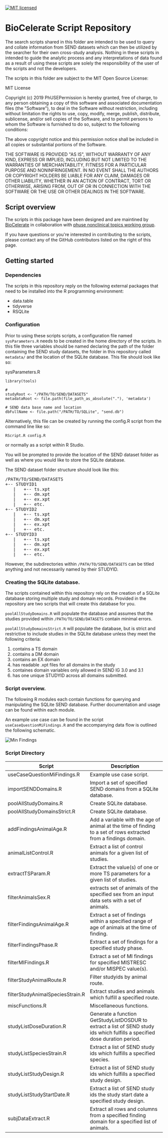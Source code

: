 [![MIT licensed](https://img.shields.io/badge/license-MIT-blue.svg)](https://github.com/phuse-org/phuse-scripts/blob/master/LICENSE.md) 

# BioCelerate Script Repository

The search scripts shared in this folder are intended to be used to query and collate information from 
SEND datasets which can then be utilized by the searcher for their own cross-study analysis.  Nothing 
in these scripts in intended to guide the analytic process and any interpretations of data found as a 
result of using these scripts are solely the responsibility of the user of the scripts and not the developers.

The scripts in this folder are subject to the MIT Open Source License:

MIT License

Copyright (c) 2019 PhUSEPermission is hereby granted, free of charge, to any person obtaining a copy
of this software and associated documentation files (the "Software"), to deal
in the Software without restriction, including without limitation the rights
to use, copy, modify, merge, publish, distribute, sublicense, and/or sell
copies of the Software, and to permit persons to whom the Software is
furnished to do so, subject to the following conditions:

The above copyright notice and this permission notice shall be included in
all copies or substantial portions of the Software.

THE SOFTWARE IS PROVIDED "AS IS", WITHOUT WARRANTY OF ANY KIND, EXPRESS OR
IMPLIED, INCLUDING BUT NOT LIMITED TO THE WARRANTIES OF MERCHANTABILITY,
FITNESS FOR A PARTICULAR PURPOSE AND NONINFRINGEMENT. IN NO EVENT SHALL THE
AUTHORS OR COPYRIGHT HOLDERS BE LIABLE FOR ANY CLAIM, DAMAGES OR OTHER
LIABILITY, WHETHER IN AN ACTION OF CONTRACT, TORT OR OTHERWISE, ARISING FROM,
OUT OF OR IN CONNECTION WITH THE SOFTWARE OR THE USE OR OTHER DEALINGS IN
THE SOFTWARE.


## Script overview

The scripts in this package have been designed and are maintined by [BioCelerate](https://transceleratebiopharmainc.com/biocelerate/) in collaboration with [phuse nonclinical topics working group](https://www.phusewiki.org/wiki/index.php?title=Nonclinical_Topics_Working_Group).

If you have questions or you're interested in contributing to the scripts, please contact any of the GitHub contributors listed on the right of this page.   


## Getting started

### Dependencies 

The scripts in this repository reply on the following external packages that need to be installed into the R programming environment:

* data.table
* tidyverse
* RSQLite 

### Configuration

Prior to using these scripts scripts, a configuration file named `sysParameters.R` needs to be created in the home directory of the scripts. In 
this file three variables should be named declaring the path of the folder containing the SEND study datasets, the folder in this repository called `metadata/` 
and the location of the SQLite database. This file should look like so:

sysParameters.R
```
library(tools)

# 
studyRoot <- "/PATH/TO/SEND/DATASETS"
metadataRoot <- file.path(file_path_as_absolute("."), 'metadata')

# SEND data base name and location
dbFullName <- file.path("/PATH/TO/SQLite", "send.db")

```

Alternatively, this file can be created by running the config.R script from the command line like so:

```
RScript.R config.R
```

or normally as a script within R Studio.

You will be prompted to provide the location of the SEND dataset folder as well as where you would like to store the SQLite database.

The SEND dataset folder structure should look like this:
<pre>
/PATH/TO/SEND/DATASETS  
+-- STUDYID1  
   |   +-- ts.xpt  
   |   +-- dm.xpt  
   |   +-- ex.xpt  
   |   +-- etc.  
+-- STUDYID2   
   |   +-- ts.xpt  
   |   +-- dm.xpt  
   |   +-- ex.xpt  
   |   +-- etc.  
+-- STUDYID3  
   |   +-- ts.xpt  
   |   +-- dm.xpt  
   |   +-- ex.xpt  
   |   +-- etc.  
</pre>
However, the subdirectories within `/PATH/TO/SEND/DATASETS`  can be titled anything and not necessarily named by their STUDYID.

### Creating the SQLite database.

The scripts contained within this repository rely on the creation of a SQLite database storing multiple study and domain records. 
Provided in the repository are two scripts that will create this database for you. 

`poolAllStudyDomains.R` will populate the database and assumes that the studies provided within  `/PATH/TO/SEND/DATASETS` contain minimal 
errors.  

`poolAllStudyDomainsStrict.R` will populate the database, but is strict and restrictive to include studies in the SQLIte database unless they meet
 the following criteria: 

1) contains a TS domain
2) contains a DM domain
3) contains an EX domain
4) has readable .xpt files for all domains in the study
5) containes domain variables only allowed in SEND IG 3.0 and 3.1
6) has one unique STUDYID across all domains submitted.


### Script overview.

The following R modules each contain functions for querying and manipulating the SQLite SEND database. Further documentation and usage can be found within each module. 

An example use case can be found in the script `useCaseQuestionMiFindings.R` and the accompanying data flow is outlined the following schematic. 


![Min Findings](useCaseQuestionMiFindings_flow.png "MI Findings")



### Script Directory 

| Script  | Description |
|---|---|
| useCaseQuestionMiFindings.R  |  Example use case script. |
| importSENDDomains.R  | Import a set of specified SEND domains from a SQLite database.  |
| poolAllStudyDomains.R  |  Create SQLite database. |
| poolAllStudyDomainsStrict.R  |  Create SQLite database.  |
| addFindingsAnimalAge.R  |  Add a variable with the age of animal at the time of finding to a set of rows extracted from a findings domain.  |
| animalListControl.R  | Extract a list of control animals for a given list of studies.  |
| extractTSParam.R  | Extract the value(s) of one or more TS parameters for a given list of studies. |
| filterAnimalsSex.R  | extracts set of animals of the specified sex from an input data sets with a set of animals.  |
| filterFindingsAnimalAge.R  | Extract a set of findings within a specified range of age of animals at the time of finding.  |
| filterFindingsPhase.R  | Extract a set of findings for a specified study phase.  |
| filterMIFindings.R  | Extract a set of MI findings for specified MISTRESC and/or MISPEC value(s).  |
| filterStudyAnimalRoute.R  | Filter studyids by animal route.  |
| filterStudyAnimalSpeciesStrain.R  | Extract studies and animals which fulfill a specified route.  |
| miscFunctions.R  | Miscellaneous functions.  |
| studyListDoseDuration.R  |  Generate a function GetStudyListDOSDUR to extract a list of SEND study ids which fulfills a specified dose duration period. |
| studyListSpeciesStrain.R  | Extract a list of SEND study ids which fulfills a specified species.  |
| studyListStudyDesign.R  | Extract a list of SEND study ids which fulfills a specified study design.  |
| studyListStudyStartDate.R  | Extract a list of SEND study ids the study start date a specified study design.  |
| subjDataExtract.R  | Extract all rows and columns from a specified finding domain for a specified list of animals. |



